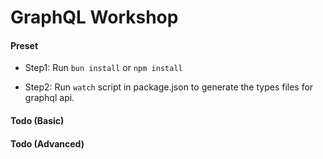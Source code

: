 # GraphQL Workshop

#### Preset

- Step1: Run `bun install` or `npm install`

- Step2: Run `watch` script in package.json to generate the types files for graphql api.

#### Todo (Basic)

#### Todo (Advanced)
